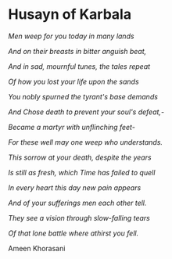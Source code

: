 Husayn of Karbala
=================

*Men weep for you today in many lands*

*And on their breasts in bitter anguish beat,*

*And in sad, mournful tunes, the tales repeat*

*Of how you lost your life upon the sands*

*You nobly spurned the tyrant's base demands*

*And Chose death to prevent your soul's defeat,-*

*Became a martyr with unflinching feet-*

*For these well may one weep who understands.*

*This sorrow at your death, despite the years*

*Is still as fresh, which Time has failed to quell*

*In every heart this day new pain appears*

*And of your sufferings men each other tell.*

*They see a vision through slow-falling tears*

*Of that lone battle where athirst you fell.*

Ameen Khorasani


